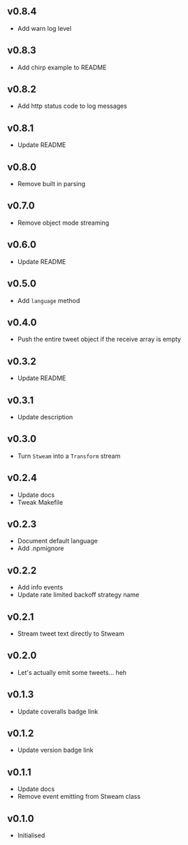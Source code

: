 ## v0.8.4

 * Add warn log level
 
## v0.8.3

 * Add chirp example to README

## v0.8.2
 
 * Add http status code to log messages

## v0.8.1

 * Update README
 
## v0.8.0

 * Remove built in parsing

## v0.7.0

 * Remove object mode streaming

## v0.6.0

 * Update README
 
## v0.5.0

 * Add `language` method

## v0.4.0

 * Push the entire tweet object if the receive array is empty

## v0.3.2

 * Update README

## v0.3.1

 * Update description

## v0.3.0

 * Turn `Stweam` into a `Transform` stream

## v0.2.4

 * Update docs
 * Tweak Makefile
 
## v0.2.3

 * Document default language
 * Add .npmignore

## v0.2.2

 * Add info events
 * Update rate limited backoff strategy name

## v0.2.1

 * Stream tweet text directly to Stweam

## v0.2.0

 * Let's actually emit some tweets... heh

## v0.1.3

 * Update coveralls badge link

## v0.1.2

 * Update version badge link

## v0.1.1

 * Update docs
 * Remove event emitting from Stweam class

## v0.1.0

 * Initialised